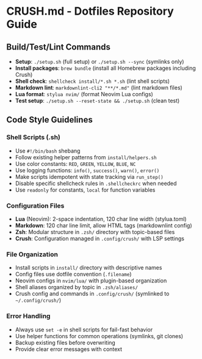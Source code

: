 # CRUSH.md - Dotfiles Repository Guide

## Build/Test/Lint Commands
- **Setup**: `./setup.sh` (full setup) or `./setup.sh --sync` (symlinks only)
- **Install packages**: `brew bundle` (install all Homebrew packages including Crush)
- **Shell check**: `shellcheck install/*.sh *.sh` (lint shell scripts)
- **Markdown lint**: `markdownlint-cli2 "**/*.md"` (lint markdown files)
- **Lua format**: `stylua nvim/` (format Neovim Lua configs)
- **Test setup**: `./setup.sh --reset-state && ./setup.sh` (clean test)

## Code Style Guidelines

### Shell Scripts (.sh)
- Use `#!/bin/bash` shebang
- Follow existing helper patterns from `install/helpers.sh`
- Use color constants: `RED`, `GREEN`, `YELLOW`, `BLUE`, `NC`
- Use logging functions: `info()`, `success()`, `warn()`, `error()`
- Make scripts idempotent with state tracking via `run_step()`
- Disable specific shellcheck rules in `.shellcheckrc` when needed
- Use `readonly` for constants, `local` for function variables

### Configuration Files
- **Lua** (Neovim): 2-space indentation, 120 char line width (stylua.toml)
- **Markdown**: 120 char line limit, allow HTML tags (markdownlint config)
- **Zsh**: Modular structure in `.zsh/` directory with topic-based files
- **Crush**: Configuration managed in `.config/crush/` with LSP settings

### File Organization
- Install scripts in `install/` directory with descriptive names
- Config files use dotfile convention (`.filename`)
- Neovim configs in `nvim/lua/` with plugin-based organization
- Shell aliases organized by topic in `.zsh/aliases/`
- Crush config and commands in `.config/crush/` (symlinked to `~/.config/crush/`)

### Error Handling
- Always use `set -e` in shell scripts for fail-fast behavior
- Use helper functions for common operations (symlinks, git clones)
- Backup existing files before overwriting
- Provide clear error messages with context